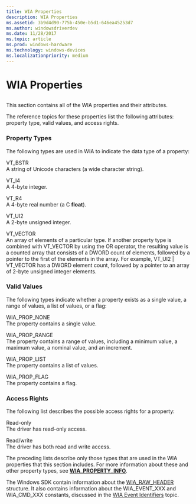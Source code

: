```yaml
---
title: WIA Properties
description: WIA Properties
ms.assetid: 3b9d4d90-775b-450e-b5d1-646ea45253d7
ms.author: windowsdriverdev
ms.date: 11/28/2017
ms.topic: article
ms.prod: windows-hardware
ms.technology: windows-devices
ms.localizationpriority: medium
---
```


# WIA Properties


## <span id="ddk_wia_properties_si"></span><span id="DDK_WIA_PROPERTIES_SI"></span>


This section contains all of the WIA properties and their attributes.

The reference topics for these properties list the following attributes: property type, valid values, and access rights.

### <span id="property_types"></span><span id="PROPERTY_TYPES"></span>Property Types

The following types are used in WIA to indicate the data type of a property:

<span id="VT_BSTR"></span><span id="vt_bstr"></span>VT\_BSTR  
A string of Unicode characters (a wide character string).

<span id="VT_I4"></span><span id="vt_i4"></span>VT\_I4  
A 4-byte integer.

<span id="VT_R4"></span><span id="vt_r4"></span>VT\_R4  
A 4-byte real number (a C **float**).

<span id="VT_UI2"></span><span id="vt_ui2"></span>VT\_UI2  
A 2-byte unsigned integer.

<span id="VT_VECTOR"></span><span id="vt_vector"></span>VT\_VECTOR  
An array of elements of a particular type. If another property type is combined with VT\_VECTOR by using the OR operator, the resulting value is a counted array that consists of a DWORD count of elements, followed by a pointer to the first of the elements in the array. For example, VT\_UI2 | VT\_VECTOR has a DWORD element count, followed by a pointer to an array of 2-byte unsigned integer elements.

### <span id="valid_values"></span><span id="VALID_VALUES"></span>Valid Values

The following types indicate whether a property exists as a single value, a range of values, a list of values, or a flag:

<span id="WIA_PROP_NONE"></span><span id="wia_prop_none"></span>WIA\_PROP\_NONE  
The property contains a single value.

<span id="WIA_PROP_RANGE"></span><span id="wia_prop_range"></span>WIA\_PROP\_RANGE  
The property contains a range of values, including a minimum value, a maximum value, a nominal value, and an increment.

<span id="WIA_PROP_LIST"></span><span id="wia_prop_list"></span>WIA\_PROP\_LIST  
The property contains a list of values.

<span id="WIA_PROP_FLAG"></span><span id="wia_prop_flag"></span>WIA\_PROP\_FLAG  
The property contains a flag.

### <span id="access_rights"></span><span id="ACCESS_RIGHTS"></span>Access Rights

The following list describes the possible access rights for a property:

<span id="Read-only"></span><span id="read-only"></span><span id="READ-ONLY"></span>Read-only  
The driver has read-only access.

<span id="Read_write"></span><span id="read_write"></span><span id="READ_WRITE"></span>Read/write  
The driver has both read and write access.

The preceding lists describe only those types that are used in the WIA properties that this section includes. For more information about these and other property types, see [**WIA\_PROPERTY\_INFO**](https://msdn.microsoft.com/library/windows/hardware/ff552751).

The Windows SDK contain information about the [WIA\_RAW\_HEADER](http://go.microsoft.com/fwlink/p/?linkid=153316) structure. It also contains information about the WIA\_EVENT\_XXX and WIA\_CMD\_XXX constants, discussed in the [WIA Event Identifiers](http://go.microsoft.com/fwlink/p/?linkid=153318) topic.

 

 





